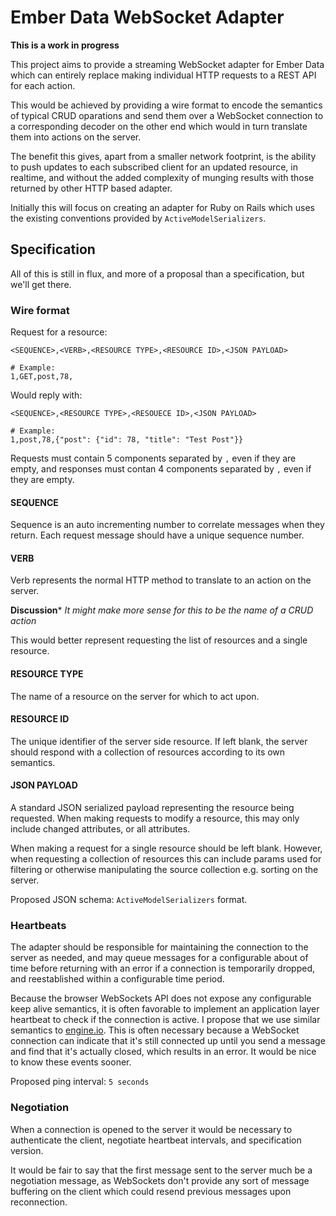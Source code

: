 # Ember Data WebSocket Adapter

**This is a work in progress**

This project aims to provide a streaming WebSocket adapter for Ember Data which can entirely replace making individual HTTP requests to a REST API for each action.

This would be achieved by providing a wire format to encode the semantics of typical CRUD oparations and send them over a WebSocket connection to a corresponding decoder on the other end which would in turn translate them into actions on the server.

The benefit this gives, apart from a smaller network footprint, is the ability to push updates to each subscribed client for an updated resource, in realtime, and without the added complexity of munging results with those returned by other HTTP based adapter.

Initially this will focus on creating an adapter for Ruby on Rails which uses the existing conventions provided by `ActiveModelSerializers`.

## Specification

All of this is still in flux, and more of a proposal than a specification, but we'll get there.

### Wire format

Request for a resource:

```
<SEQUENCE>,<VERB>,<RESOURCE TYPE>,<RESOURCE ID>,<JSON PAYLOAD>

# Example:
1,GET,post,78,
```

Would reply with:

```
<SEQUENCE>,<RESOURCE TYPE>,<RESOUECE ID>,<JSON PAYLOAD>

# Example:
1,post,78,{"post": {"id": 78, "title": "Test Post"}}

```

Requests must contain 5 components separated by `,` even if they are empty, and responses must contan 4 components separated by `,` even if they are empty.

#### SEQUENCE

Sequence is an auto incrementing number to correlate messages when they return. Each request message should have a unique sequence number.

#### VERB

Verb represents the normal HTTP method to translate to an action on the server.

**Discussion***
_It might make more sense for this to be the name of a CRUD action_

This would better represent requesting the list of resources and a single resource.

#### RESOURCE TYPE

The name of a resource on the server for which to act upon.

#### RESOURCE ID

The unique identifier of the server side resource. If left blank, the server should respond with a collection of resources according to its own semantics.

#### JSON PAYLOAD

A standard JSON serialized payload representing the resource being requested. When making requests to modify a resource, this may only include changed attributes, or all attributes.

When making a request for a single resource should be left blank. However, when requesting a collection of resources this can include params used for filtering or otherwise manipulating the source collection e.g. sorting on the server.

Proposed JSON schema: `ActiveModelSerializers` format.

### Heartbeats

The adapter should be responsible for maintaining the connection to the server as needed, and may queue messages for a configurable about of time before returning with an error if a connection is temporarily dropped, and reestablished within a configurable time period.

Because the browser WebSockets API does not expose any configurable keep alive semantics, it is often favorable to implement an application layer heartbeat to check if the connection is active. I propose that we use similar semantics to [engine.io](https://github.com/LearnBoost/engine.io/blob/master/lib/socket.js#L85-L89). This is often necessary because a WebSocket connection can indicate that it's still connected up until you send a message and find that it's actually closed, which results in an error. It would be nice to know these events sooner.

Proposed ping interval: `5 seconds`

### Negotiation

When a connection is opened to the server it would be necessary to authenticate the client, negotiate heartbeat intervals, and specification version.

It would be fair to say that the first message sent to the server much be a negotiation message, as WebSockets don't provide any sort of message buffering on the client which could resend previous messages upon reconnection.



